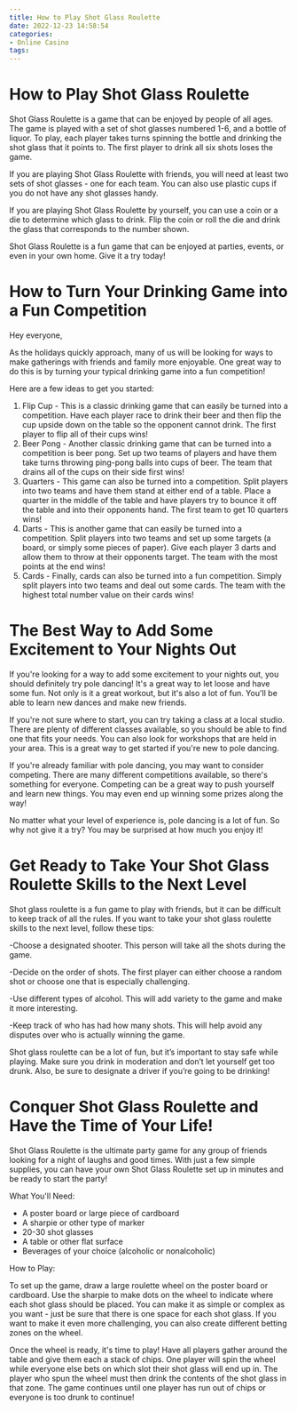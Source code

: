 ```yaml
---
title: How to Play Shot Glass Roulette
date: 2022-12-23 14:58:54
categories:
- Online Casino
tags:
---
```



#  How to Play Shot Glass Roulette

Shot Glass Roulette is a game that can be enjoyed by people of all ages. The game is played with a set of shot glasses numbered 1-6, and a bottle of liquor. To play, each player takes turns spinning the bottle and drinking the shot glass that it points to. The first player to drink all six shots loses the game.

If you are playing Shot Glass Roulette with friends, you will need at least two sets of shot glasses - one for each team. You can also use plastic cups if you do not have any shot glasses handy.

If you are playing Shot Glass Roulette by yourself, you can use a coin or a die to determine which glass to drink. Flip the coin or roll the die and drink the glass that corresponds to the number shown.

Shot Glass Roulette is a fun game that can be enjoyed at parties, events, or even in your own home. Give it a try today!

#  How to Turn Your Drinking Game into a Fun Competition 

Hey everyone, 

As the holidays quickly approach, many of us will be looking for ways to make gatherings with friends and family more enjoyable. One great way to do this is by turning your typical drinking game into a fun competition!

Here are a few ideas to get you started:

1) Flip Cup - This is a classic drinking game that can easily be turned into a competition. Have each player race to drink their beer and then flip the cup upside down on the table so the opponent cannot drink. The first player to flip all of their cups wins!
2) Beer Pong - Another classic drinking game that can be turned into a competition is beer pong. Set up two teams of players and have them take turns throwing ping-pong balls into cups of beer. The team that drains all of the cups on their side first wins!
3) Quarters - This game can also be turned into a competition. Split players into two teams and have them stand at either end of a table. Place a quarter in the middle of the table and have players try to bounce it off the table and into their opponents hand. The first team to get 10 quarters wins!
4) Darts - This is another game that can easily be turned into a competition. Split players into two teams and set up some targets (a board, or simply some pieces of paper). Give each player 3 darts and allow them to throw at their opponents target. The team with the most points at the end wins!
5) Cards - Finally, cards can also be turned into a fun competition. Simply split players into two teams and deal out some cards. The team with the highest total number value on their cards wins!

#  The Best Way to Add Some Excitement to Your Nights Out 

If you're looking for a way to add some excitement to your nights out, you should definitely try pole dancing! It's a great way to let loose and have some fun. Not only is it a great workout, but it's also a lot of fun. You'll be able to learn new dances and make new friends.

If you're not sure where to start, you can try taking a class at a local studio. There are plenty of different classes available, so you should be able to find one that fits your needs. You can also look for workshops that are held in your area. This is a great way to get started if you're new to pole dancing.

If you're already familiar with pole dancing, you may want to consider competing. There are many different competitions available, so there's something for everyone. Competing can be a great way to push yourself and learn new things. You may even end up winning some prizes along the way!

No matter what your level of experience is, pole dancing is a lot of fun. So why not give it a try? You may be surprised at how much you enjoy it!

#  Get Ready to Take Your Shot Glass Roulette Skills to the Next Level 

Shot glass roulette is a fun game to play with friends, but it can be difficult to keep track of all the rules. If you want to take your shot glass roulette skills to the next level, follow these tips:

-Choose a designated shooter. This person will take all the shots during the game.

-Decide on the order of shots. The first player can either choose a random shot or choose one that is especially challenging.

-Use different types of alcohol. This will add variety to the game and make it more interesting.

-Keep track of who has had how many shots. This will help avoid any disputes over who is actually winning the game.

Shot glass roulette can be a lot of fun, but it’s important to stay safe while playing. Make sure you drink in moderation and don’t let yourself get too drunk. Also, be sure to designate a driver if you’re going to be drinking!

#  Conquer Shot Glass Roulette and Have the Time of Your Life!

Shot Glass Roulette is the ultimate party game for any group of friends looking for a night of laughs and good times. With just a few simple supplies, you can have your own Shot Glass Roulette set up in minutes and be ready to start the party!

What You'll Need:

- A poster board or large piece of cardboard
- A sharpie or other type of marker
- 20-30 shot glasses
- A table or other flat surface
- Beverages of your choice (alcoholic or nonalcoholic)

How to Play:

To set up the game, draw a large roulette wheel on the poster board or cardboard. Use the sharpie to make dots on the wheel to indicate where each shot glass should be placed. You can make it as simple or complex as you want - just be sure that there is one space for each shot glass. If you want to make it even more challenging, you can also create different betting zones on the wheel.


Once the wheel is ready, it's time to play! Have all players gather around the table and give them each a stack of chips. One player will spin the wheel while everyone else bets on which slot their shot glass will end up in. The player who spun the wheel must then drink the contents of the shot glass in that zone. The game continues until one player has run out of chips or everyone is too drunk to continue!